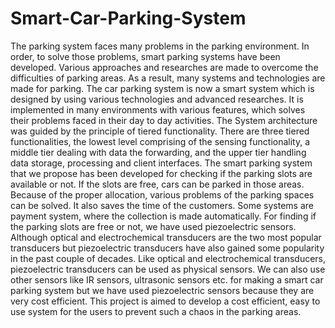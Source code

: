 # Smart-Car-Parking-System

The parking system faces many problems in the parking environment. In order, to
solve those problems, smart parking systems have been developed. Various
approaches and researches are made to overcome the difficulties of parking areas.
As a result, many systems and technologies are made for parking. The car parking
system is now a smart system which is designed by using various technologies and
advanced researches. It is implemented in many environments with various features,
which solves their problems faced in their day to day activities. The System
architecture was guided by the principle of tiered functionality. There are three
tiered functionalities, the lowest level comprising of the sensing functionality, a
middle tier dealing with data the forwarding, and the upper tier handling data
storage, processing and client interfaces.
The smart parking system that we propose has been developed for checking if the
parking slots are available or not. If the slots are free, cars can be parked in those
areas. Because of the proper allocation, various problems of the parking spaces can
be solved. It also saves the time of the customers. Some systems are payment system,
where the collection is made automatically. For finding if the parking slots are free
or not, we have used piezoelectric sensors. Although optical and electrochemical
transducers are the two most popular transducers but piezoelectric transducers have
also gained some popularity in the past couple of decades. Like optical and
electrochemical transducers, piezoelectric transducers can be used as physical
sensors. We can also use other sensors like IR sensors, ultrasonic sensors etc. for
making a smart car parking system but we have used piezoelectric sensors because
they are very cost efficient. This project is aimed to develop a cost efficient, easy to
use system for the users to prevent such a chaos in the parking areas.
